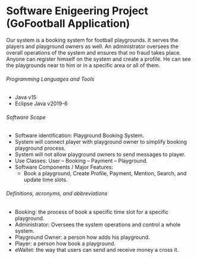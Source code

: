 # Software Enigeering Project (GoFootball Application)

Our system is a booking system for football playgrounds. It serves the players and playground owners as well. An administrator oversees the overall operations of the system and ensures that no fraud takes place. Anyone can register himself on the system and create a profile. He can see the playgrounds near to him or in a specific area or all of them. 


###### Programming Languages and Tools
* Java v15
* Eclipse Java v2019-6

###### Software Scope

* Software identification: Playground Booking System.
* System will connect player with playground owner to simplify booking playground process.
* System will not allow playground owners to send messages to player.
* Use Classes: User – Booking – Payment – Playground.
* Software Components / Major Features:
  * Book a playground, Create Profile, Payment, Mention, Search, and update time slots.

###### Definitions, acronyms, and abbreviations

* Booking: the process of book a specific time slot for a specific playground.
* Administrator: Oversees the system operations and control a whole system.
* Playground Owner: a person how adds his playground.
* Player: a person how book a playground.
* eWallet: the way that users can send and receive money a cross it.
